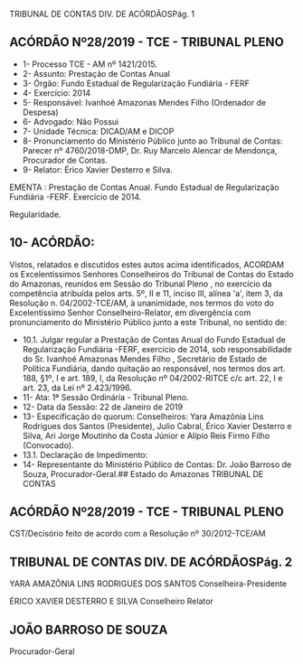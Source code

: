 TRIBUNAL DE CONTAS DIV. DE ACÓRDÃOSPág. 1

## ACÓRDÃO Nº28/2019 - TCE - TRIBUNAL PLENO

- 1- Processo TCE - AM nº 1421/2015.
- 2- Assunto: Prestação de Contas Anual
- 3- Órgão: Fundo Estadual de Regularização Fundiária - FERF
- 4- Exercício: 2014
- 5- Responsável: Ivanhoé Amazonas Mendes Filho (Ordenador de Despesa)
- 6- Advogado: Não Possui
- 7- Unidade Técnica: DICAD/AM e DICOP
- 8- Pronunciamento  do  Ministério  Público  junto  ao  Tribunal  de  Contas: Parecer  nº 4760/2018-DMP, Dr. Ruy Marcelo Alencar de Mendonça, Procurador de Contas.
- 9- Relator: Érico Xavier Desterro e Silva.

EMENTA : Prestação de Contas Anual. Fundo Estadual de Regularização Fundiária -FERF. Exercício de 2014.

Regularidade.

## 10-  ACÓRDÃO:

Vistos, relatados e discutidos estes autos acima identificados, ACORDAM os Excelentíssimos Senhores Conselheiros do Tribunal de Contas do Estado do Amazonas, reunidos em Sessão do Tribunal Pleno , no exercício da competência atribuída pelos arts. 5º, II e 11, inciso III, alínea 'a', item 3, da Resolução n. 04/2002-TCE/AM, à unanimidade, nos termos do voto do Excelentíssimo Senhor Conselheiro-Relator, em divergência com pronunciamento do Ministério Público junto a este Tribunal, no sentido de:

- 10.1. Julgar  regular a  Prestação  de  Contas  Anual  do  Fundo  Estadual  de Regularização Fundiária -FERF, exercício de 2014, sob responsabilidade do Sr. Ivanhoé Amazonas Mendes Filho , Secretário de  Estado  de  Política  Fundiária,  dando  quitação  ao  responsável,  nos termos dos art. 188, §1º, I e art. 189, I, da Resolução nº 04/2002-RITCE c/c art. 22, I e art. 23, da Lei nº 2.423/1996.
- 11-  Ata: 1ª Sessão Ordinária - Tribunal Pleno.
- 12-  Data da Sessão: 22 de Janeiro de 2019
- 13-  Especificação do quorum: Conselheiros: Yara Amazônia Lins Rodrigues dos Santos (Presidente), Julio Cabral, Érico Xavier Desterro e Silva, Ari Jorge Moutinho da Costa Júnior e Alípio Reis Firmo Filho (Convocado).
- 13.1. Declaração de Impedimento:
- 14-  Representante  do  Ministério  Público  de  Contas: Dr. João  Barroso  de  Souza, Procurador-Geral.## Estado do Amazonas TRIBUNAL DE CONTAS

## ACÓRDÃO Nº28/2019 - TCE - TRIBUNAL PLENO

CST/Decisório feito de acordo com a Resolução nº 30/2012-TCE/AM

## TRIBUNAL DE CONTAS DIV. DE ACÓRDÃOSPág. 2

YARA AMAZÔNIA LINS RODRIGUES DOS SANTOS Conselheira-Presidente

ÉRICO XAVIER DESTERRO E SILVA Conselheiro Relator

## JOÃO BARROSO DE SOUZA

Procurador-Geral